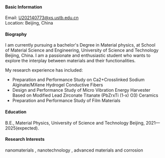 


#### Basic Information
Email: U202140773@xs.ustb.edu.cn\
Location: Beijing, China

#### Biography
I am currently pursuing a bachelor's Degree in Material physics, at School of Material Science and Engineering, University of Science and Technology Beijing, China. I am a passionate and enthusiastic student who wants to explore the interplay between materials and their functionalities.

My research experience has included:
* Preparation and Performance Study on Ca2+Crosslinked Sodium Alginate/MXene Hydrogel Conductive Fibers
* Design and Performance Study of Micro Vibration Energy Harvester Based on Modified Lead Zirconate Titanate (PbZrxTi (1-x) O3) Ceramics
* Preparation and Performance Study of Film Materials

#### Education
B.E., Material Physics, University of Science and Technology Beijing, 2021—2025(expected).

#### Research Interests
nanomaterials , nanotechnology , advanced materials and corrosion
